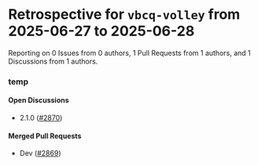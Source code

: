 # Retrospective for `vbcq-volley` from 2025-06-27 to 2025-06-28

Reporting on 0 Issues from 0 authors, 1 Pull Requests from 1 authors, and 1 Discussions from 1 authors.


### temp

#### Open Discussions

- 2.1.0 ([#2870](https://github.com/vbcq-volley/temp/discussions/2870))

#### Merged Pull Requests

- Dev ([#2869](https://github.com/vbcq-volley/temp/pull/2869))